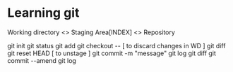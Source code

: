 # Learning git

Working directory <> Staging Area[INDEX] <> Repository	

git init
git status
git add <file> 
	git checkout -- <file> [ to discard changes in WD ]
	git diff
	git reset HEAD <file>  [ to unstage ]
git commit -m "message"
git log
git diff
git commit --amend
git log

